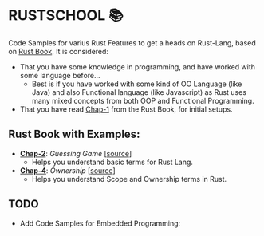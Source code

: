 # RUSTSCHOOL :books:

Code Samples for varius Rust Features to get a heads on Rust-Lang, based on [Rust Book](https://doc.rust-lang.org/book/).
It is considered:
  - That you have some knowledge in programming, and have worked with some language before...
    - Best is if you have worked with some kind of OO Language (like Java) and also Functional language (like Javascript)
      as Rust uses many mixed concepts from both OOP and Functional Programming.
  - That you have read [Chap-1](https://doc.rust-lang.org/book/) from the Rust Book, for initial setups.

## Rust Book with Examples:
- **[Chap-2](https://doc.rust-lang.org/book/ch02-00-guessing-game-tutorial.html)**: _Guessing Game_ [[source](./guessing-game)]
  - Helps you understand basic terms for Rust Lang.
- **[Chap-4](https://doc.rust-lang.org/book/ch04-00-understanding-ownership.html)**: _Ownership_ [[source](./ownership)]
  - Helps you understand Scope and Ownership terms in Rust.

## TODO

- Add Code Samples for Embedded Programming:
